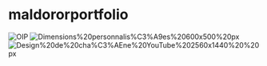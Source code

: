 # maldororportfolio
![OIP](https://github.com/totoro65/maldororportfolio/blob/main/OIP.jfif?raw=true)
![Dimensions%20personnalis%C3%A9es%20600x500%20px](https://github.com/totoro65/maldororportfolio/blob/main/Dimensions%20personnalis%C3%A9es%20600x500%20px.jpeg?raw=true)
![Design%20de%20cha%C3%AEne%20YouTube%202560x1440%20%20px](https://github.com/totoro65/maldororportfolio/blob/main/Design%20de%20cha%C3%AEne%20YouTube%202560x1440%20%20px.jpeg?raw=true)
